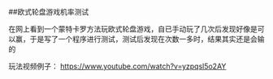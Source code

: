 ##欧式轮盘游戏机率测试

在网上看到一个蒙特卡罗方法玩欧式轮盘游戏，自已手动玩了几次后发现好像是可以赢，于是写了一个程序进行测试，测试后发现在次数一多时，结果其实还是会输的

玩法视频例子：
https://www.youtube.com/watch?v=yzpqsl5o2AY